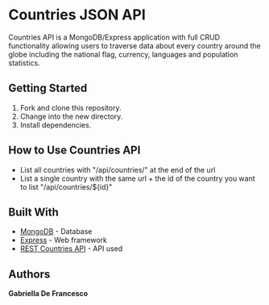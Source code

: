 # Countries JSON API

Countries API is a MongoDB/Express application with full CRUD functionality allowing users to traverse data about every country around the globe including the national flag, currency, languages and population statistics.

## Getting Started

1. Fork and clone this repository.
2. Change into the new directory.
3. Install dependencies.

## How to Use Countries API

- List all countries with "/api/countries/" at the end of the url
- List a single country with the same url + the id of the country you want to list "/api/countries/${id}"

## Built With

- [MongoDB](https://www.mongodb.com/) - Database
- [Express](https://expressjs.com/) - Web framework
- [REST Countries API](https://restcountries.eu/#api-endpoints-all) - API used

## Authors

**Gabriella De Francesco**
